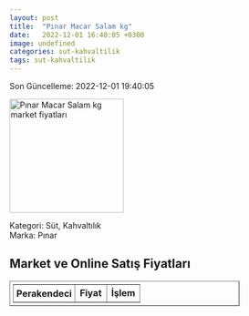 ```yaml
---
layout: post
title:  "Pınar Macar Salam kg"
date:   2022-12-01 16:40:05 +0300
image: undefined
categories: sut-kahvaltilik
tags: sut-kahvaltilik
---
```


Son Güncelleme: 2022-12-01 19:40:05

<img src="undefined" width="200" alt="Pınar Macar Salam kg market fiyatları" />

Kategori: Süt, Kahvaltılık
<br />
Marka: Pınar

<h2>Market ve Online Satış Fiyatları</h2>

<table border="1" style="padding: 5px;width:80%;">
  <tr>
    <td style="padding: 5px;"><strong>Perakendeci</strong></td>
    <td><strong>Fiyat</strong></td>
    <td><strong>İşlem</strong></td>
  </tr>
  
</table>
